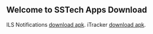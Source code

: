 ## Welcome to SSTech Apps Download 

ILS Notifications [download apk](https://guides.github.com/features/mastering-markdown/).
iTracker [download apk](https://guides.github.com/features/mastering-markdown/).

